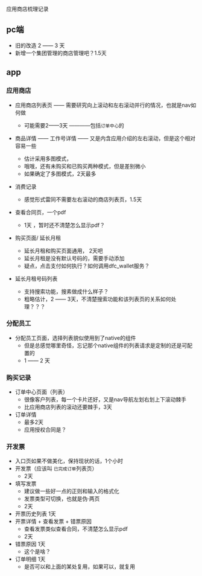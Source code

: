 应用商店梳理记录

## pc端
- 旧的改造 2 —— 3 天
- 新增一个集团管理的商店管理吧？1.5天

## app

### 应用商店

- 应用商店列表页 —— 需要研究向上滚动和左右滚动并行的情况，也就是nav如何做
    - 可能需要2——3天 ————包括`订单中心`的
- 商品详情 —— 工作号详情  —— 又是内含应用介绍的左右滚动，但是这个相对容易一些
    - 估计采用多图模式， 
    - 哦哦，还有未购买和已购买两种模式，但是差别微小
    - 如果确定了多图模式，2天最多

- 消费记录
    - 感觉形式雷同不需要左右滚动的商店列表页，1.5天

- 查看合同页，一个pdf
    - 1天  ，暂时还不清楚怎么显示pdf？

- 购买页面/ 延长月租
    - 延长月租和购买页面通用， 2天吧
    - 延长月租是没有默认号码的，需要手动添加
    - 疑点，点击支付如何执行？如何调用dfc_wallet服务？

- 延长月租号码列表
    - 支持搜索功能，搜素做成什么样子？
    - 粗略估计，2 —— 3天，不清楚搜索功能和该列表页的关系如何处理？？？

### 分配员工
- 分配员工页面，选择列表貌似使用到了native的组件
    - 但是总感觉哪里奇怪，忘记那个native组件的列表请求是定制的还是可配置的
    - 1 —— 2 天

### 购买记录

- 订单中心页面（列表）
    - 很像客户列表，每一个卡片还好，又是nav导航左划右划上下滚动棘手
    - 比应用商店列表的滚动还要棘手，3天
- 订单详情
    - 最多2天
    - 应用授权合同是？

### 开发票
- 入口页如果不做美化，保持现状的话，1个小时
- 开发票（应该叫 `已完成订单`列表页）
    - 2天
- 填写发票
    - 建议做一些好一点的正则和输入的格式化
    - 发票类型可切换，也就是伪·两页
    - 2天
- 开票历史列表 1天
- 开票详情 + 查看发票 + 错票原因
    - 查看发票类似查看合同，不清楚怎么显示pdf
    - 2天
- 错票原因 1天
    - 这个是啥？
- 订单明细 1天
    - 是否可以和上面的某处复用，如果可以，就复用
